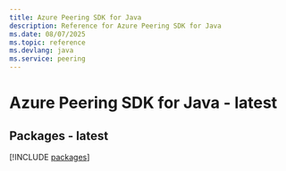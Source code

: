 ```yaml
---
title: Azure Peering SDK for Java
description: Reference for Azure Peering SDK for Java
ms.date: 08/07/2025
ms.topic: reference
ms.devlang: java
ms.service: peering
---
```

# Azure Peering SDK for Java - latest
## Packages - latest
[!INCLUDE [packages](peering-index.md)]